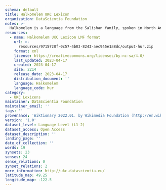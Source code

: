 ```yaml
---
schema: default
title: Halkomelem UKC Lexicon
organization: DataScientia Foundation
notes: >-
  Halkomelem is a language from the Salishan family, spoken in North America. The UKC Lexicon of Halkomelem is represented as a lexico-semantic network. It consists of words, word senses, synsets, as well as sense-level and synset-level relationships.
resources:
  - name: Halkomelem UKC Lexicon LMF format
    url: >-
      resources/9715728f-0c57-4b03-8243-aec945e1a8dc/output-hur.zip
    format: xml
    license: https://creativecommons.org/licenses/by-nc-sa/4.0/
    last_updated: 2023-04-17
    created: 2023-04-17
    size: 2214
    release_date: 2023-04-17
    distribution_document: ''
    language: Halkomelem
    language_code: hur
category:
  - UKC Lexicons
maintainer: DataScientia Foundation
maintainer_email: ''
tags: ''
provenance: 'Wiktionary 2022.01. by Wikimedia Foundation (http://en.wiktionary.org); CogNet 2.1 by Khuyagbaatar Batsuren, National University of Mongolia (http://cognet.ukc.disi.unitn.it); Native Languages of the Americas 2021.11. by Laura Redish and Orrin Lewis (http://www.native-languages.org); Princeton WordNet 2.1 by Princeton University (https://wordnet.princeton.edu)'
version: '1.0'
dataset_level: Language Level (L1-2)
dataset_access: Open Access
dataset_description: ''
landing_page: ''
date_of_collection: ''
words: 19
synsets: 23
senses: 24
sense_relations: 0
synset_relations: 2
more_information: http://ukc.datascientia.eu/
latitude_map: 49.25
longitude_map: -122.5
---
```

